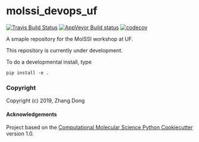 molssi_devops_uf
==============================
[//]: # (Badges)
[![Travis Build Status](https://travis-ci.org/zdong1995/molssi_devops_uf.svg?branch=master)](https://travis-ci.org/zdong1995/molssi_devops_uf)
[![AppVeyor Build status](https://ci.appveyor.com/api/projects/status/REPLACE_WITH_APPVEYOR_LINK/branch/master?svg=true)](https://ci.appveyor.com/project/REPLACE_WITH_OWNER_ACCOUNT/molssi_devops_uf/branch/master)
[![codecov](https://codecov.io/gh/zdong1995/molssi_devops_uf/branch/master/graph/badge.svg)](https://codecov.io/gh/zdong1995/molssi_devops_uf)


A smaple repository for the MolSSI workshop at UF.

This repository is currently under development.

To do a developmental install, type

`pip install -e .`

### Copyright

Copyright (c) 2019, Zhang Dong


#### Acknowledgements
 
Project based on the 
[Computational Molecular Science Python Cookiecutter](https://github.com/molssi/cookiecutter-cms) version 1.0.

